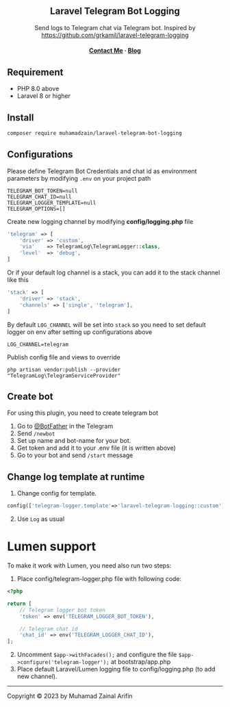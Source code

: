 <h2 align="center">Laravel Telegram Bot Logging</h2>
  <p align="center">Send logs to Telegram chat via Telegram bot. Inspired by <a href="https://github.com/grkamil/laravel-telegram-logging"> https://github.com/grkamil/laravel-telegram-logging</a></p>

<h4 align="center">
  <a href="mailto:muhamadzaindev@gmail.com">Contact Me</a>
  <span> · </span>
  <a href="https://muhammadzain.site/">Blog</a>
</h4>

## Requirement

- PHP 8.0 above
- Laravel 8 or higher

## Install

```bash
composer require muhamadzain/laravel-telegram-bot-logging
```

## Configurations

Please define Telegram Bot Credentials and chat id as environment parameters by modifying `.env` on your project path

```dotenv
TELEGRAM_BOT_TOKEN=null
TELEGRAM_CHAT_ID=null
TELEGRAM_LOGGER_TEMPLATE=null
TELEGRAM_OPTIONS=[]
```

Create new logging channel by modifying **config/logging.php** file

```php
'telegram' => [
    'driver' => 'custom',
    'via'    => TelegramLog\TelegramLogger::class,
    'level'  => 'debug',
]
```

Or if your default log channel is a stack, you can add it to the stack channel like this

```php
'stack' => [
    'driver' => 'stack',
    'channels' => ['single', 'telegram'],
]
```

By default `LOG_CHANNEL` will be set into `stack` so you need to set default logger on env after setting up configurations above

```dotenv
LOG_CHANNEL=telegram
```

Publish config file and views to override

```shell
php artisan vendor:publish --provider "TelegramLog\TelegramServiceProvider"
```

## Create bot

For using this plugin, you need to create telegram bot

1. Go to [@BotFather](https://t.me/botfather) in the Telegram
2. Send `/newbot`
3. Set up name and bot-name for your bot.
4. Get token and add it to your .env file (it is written above)
5. Go to your bot and send `/start` message

## Change log template at runtime

1. Change config for template.

```php
config(['telegram-logger.template'=>'laravel-telegram-logging::custom'])
```

2. Use `Log` as usual

# Lumen support

To make it work with Lumen, you need also run two steps:

1. Place config/telegram-logger.php file with following code:

```php
<?php

return [
    // Telegram logger bot token
    'token' => env('TELEGRAM_LOGGER_BOT_TOKEN'),

    // Telegram chat id
    'chat_id' => env('TELEGRAM_LOGGER_CHAT_ID'),
];
```

2. Uncomment `$app->withFacades();` and configure the file `$app->configure('telegram-logger');` at bootstrap/app.php
3. Place default Laravel/Lumen logging file to config/logging.php (to add new channel).

---

Copyright © 2023 by Muhamad Zainal Arifin
